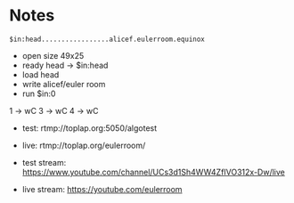# Notes

```
$in:head.................alicef.eulerroom.equinox
```

- open size 49x25
- ready head -> $in:head
- load head
- write alicef/euler room
- run $in:0


1 -> wC
3 -> wC
4 -> wC

- test: rtmp://toplap.org:5050/algotest
- live: rtmp://toplap.org/eulerroom/ 

- test stream: https://www.youtube.com/channel/UCs3d1Sh4WW4ZfIVO312x-Dw/live
- live stream: https://youtube.com/eulerroom 